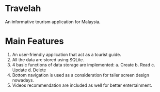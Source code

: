 # Travelah
An informative tourism application for Malaysia.

# Main Features
1. An user-friendly application that act as a tourist guide.
2. All the data are stored using SQLite.
3. 4 basic functions of data storage are implemented:
  a. Create
  b. Read
  c. Update
  d. Delete
4. Bottom navigation is used as a consideration for taller screen design nowadays.
5. Videos recommendation are included as well for better entertainment. 
 
